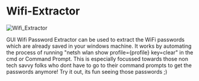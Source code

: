 # Wifi-Extractor

![Wifi_Extractor](https://github.com/alex-ben-443/Wifi-Extractor/assets/109460830/0e207b73-8c2b-440c-9d6c-7519da575637)

GUI Wifi Password Extractor can be used to extract the WiFi passwords which are already saved in your windows machine. It works by automating the process of running "netsh wlan show profile={profile} key=clear" in the cmd or Command Prompt. This is especially focussed towards those non tech savvy folks who dont have to go to their command prompts to get the passwords anymore! Try it out, its fun seeing those passwords ;)
